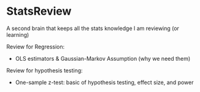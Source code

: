 # StatsReview
A second brain that keeps all the stats knowledge I am reviewing (or learning)

Review for Regression:
- OLS estimators & Gaussian-Markov Assumption (why we need them)

Review for hypothesis testing:
- One-sample z-test: basic of hypothesis testing, effect size, and power
